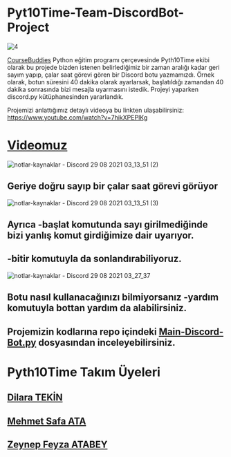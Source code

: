 # Pyt10Time-Team-DiscordBot-Project


![4](https://user-images.githubusercontent.com/72699045/131234065-77b15a64-01f8-4e35-bfed-11507e02b8a2.png)



[CourseBuddies](https://github.com/CourseBuddies/Python-Project-July-Term) Python eğitim programı çerçevesinde Pyth10Time ekibi olarak bu projede bizden istenen belirlediğimiz bir zaman aralığı kadar geri sayım yapıp, çalar saat görevi gören bir Discord botu yazmamızdı. Örnek olarak, botun süresini 40 dakika olarak ayarlarsak, başlatıldığı zamandan 40 dakika sonrasında bizi mesajla uyarmasını istedik. Projeyi yaparken discord.py kütüphanesinden yararlandık.

Projemizi anlattığımız detaylı videoya bu linkten ulaşabilirsiniz:
https://www.youtube.com/watch?v=7hikXPEPlKg

# [Videomuz](https://www.youtube.com/watch?v=7hikXPEPlKg)

![notlar-kaynaklar - Discord 29 08 2021 03_13_51 (2)](https://user-images.githubusercontent.com/72699045/131234114-79830f23-62d4-4195-83fd-f80b77d0b424.png)

## Geriye doğru sayıp bir çalar saat görevi görüyor



![notlar-kaynaklar - Discord 29 08 2021 03_13_51 (3)](https://user-images.githubusercontent.com/72699045/131234136-f95c9ba9-67eb-40ce-a6cc-baf32e5c8331.png)

## Ayrıca -başlat komutunda sayı girilmediğinde bizi yanlış komut girdiğimize dair uyarıyor.

## -bitir komutuyla da sonlandırabiliyoruz.


![notlar-kaynaklar - Discord 29 08 2021 03_27_37](https://user-images.githubusercontent.com/72699045/131234298-465de40b-1d87-4e46-9a19-8b40fa38d95b.png)


## Botu nasıl kullanacağınızı bilmiyorsanız -yardım komutuyla bottan yardım da alabilirsiniz.

## Projemizin kodlarına repo içindeki [Main-Discord-Bot.py](https://github.com/wissenschaftlerin/Pyt10Time-Team-DiscordBot-Project/blob/main/Main-Discord-Bot.py) dosyasından inceleyebilirsiniz.

# Pyth10Time Takım Üyeleri

## [Dilara TEKİN](https://www.linkedin.com/in/dilara-tekinn/)
## [Mehmet Safa ATA](https://www.linkedin.com/in/mehmet-safa-ata-94b2891b0/)
## [Zeynep Feyza ATABEY](https://www.linkedin.com/in/zeynepfeyzatabey/)

